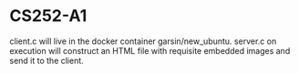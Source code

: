 # CS252-A1
client.c will live in the docker container garsin/new_ubuntu.
server.c on execution will construct an HTML file with requisite embedded images and send it to the client.
